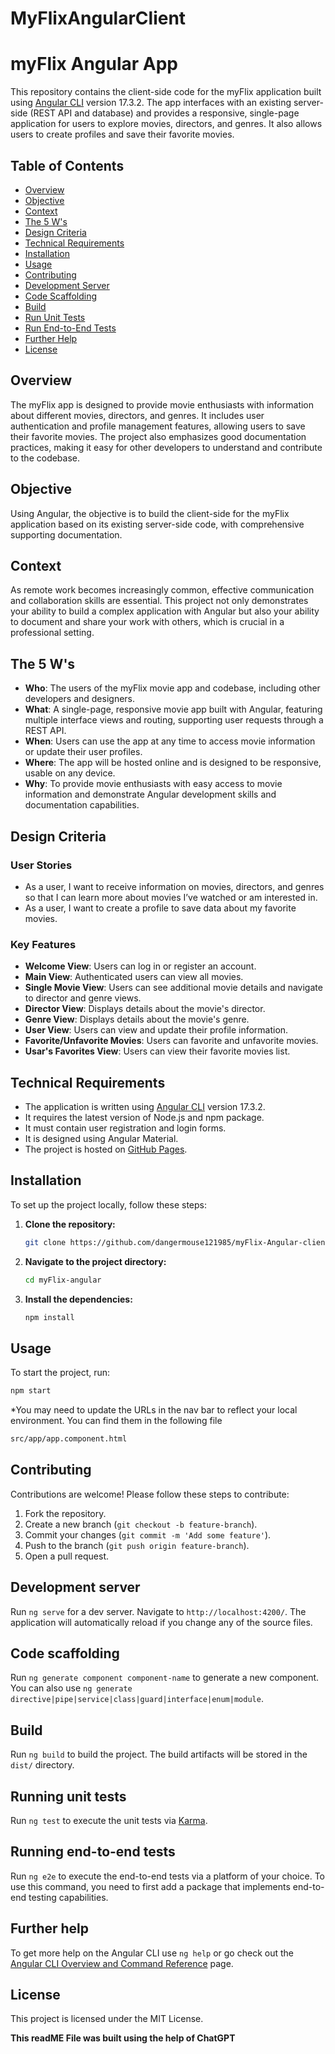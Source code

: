# MyFlixAngularClient

# myFlix Angular App

This repository contains the client-side code for the myFlix application built using [Angular CLI](https://github.com/angular/angular-cli) version 17.3.2. The app interfaces with an existing server-side (REST API and database) and provides a responsive, single-page application for users to explore movies, directors, and genres. It also allows users to create profiles and save their favorite movies.

## Table of Contents

- [Overview](#overview)
- [Objective](#objective)
- [Context](#context)
- [The 5 W's](#the-5-ws)
- [Design Criteria](#design-criteria)
- [Technical Requirements](#technical-requirements)
- [Installation](#installation)
- [Usage](#usage)
- [Contributing](#contributing)
- [Development Server](#development-server)
- [Code Scaffolding](#code-scaffolding)
- [Build](#build)
- [Run Unit Tests](#running-unit-tests)
- [Run End-to-End Tests](#running-end-to-end-tests)
- [Further Help](#further-help)
- [License](#license)

## Overview

The myFlix app is designed to provide movie enthusiasts with information about different movies, directors, and genres. It includes user authentication and profile management features, allowing users to save their favorite movies. The project also emphasizes good documentation practices, making it easy for other developers to understand and contribute to the codebase.

## Objective

Using Angular, the objective is to build the client-side for the myFlix application based on its existing server-side code, with comprehensive supporting documentation.

## Context

As remote work becomes increasingly common, effective communication and collaboration skills are essential. This project not only demonstrates your ability to build a complex application with Angular but also your ability to document and share your work with others, which is crucial in a professional setting.

## The 5 W's

- **Who**: The users of the myFlix movie app and codebase, including other developers and designers.
- **What**: A single-page, responsive movie app built with Angular, featuring multiple interface views and routing, supporting user requests through a REST API.
- **When**: Users can use the app at any time to access movie information or update their user profiles.
- **Where**: The app will be hosted online and is designed to be responsive, usable on any device.
- **Why**: To provide movie enthusiasts with easy access to movie information and demonstrate Angular development skills and documentation capabilities.

## Design Criteria

### User Stories

- As a user, I want to receive information on movies, directors, and genres so that I can learn more about movies I’ve watched or am interested in.
- As a user, I want to create a profile to save data about my favorite movies.

### Key Features

- **Welcome View**: Users can log in or register an account.
- **Main View**: Authenticated users can view all movies.
- **Single Movie View**: Users can see additional movie details and navigate to director and genre views.
- **Director View**: Displays details about the movie's director.
- **Genre View**: Displays details about the movie's genre.
- **User View**: Users can view and update their profile information.
- **Favorite/Unfavorite Movies**: Users can favorite and unfavorite movies.
- **Usar's Favorites View**: Users can view their favorite movies list.

## Technical Requirements

- The application is written using [Angular CLI](https://github.com/angular/angular-cli) version 17.3.2.
- It requires the latest version of Node.js and npm package.
- It must contain user registration and login forms.
- It is designed using Angular Material.
- The project is hosted on [GitHub Pages](https://dangermouse121985.github.io/myFlix-Angular-client/welcome).

## Installation

To set up the project locally, follow these steps:

1. **Clone the repository:**

   ```bash
   git clone https://github.com/dangermouse121985/myFlix-Angular-client
   ```

2. **Navigate to the project directory:**

   ```bash
   cd myFlix-angular
   ```

3. **Install the dependencies:**
   ```bash
   npm install
   ```

## Usage

To start the project, run:

```bash
npm start
```

\*You may need to update the URLs in the nav bar to reflect your local environment. You can find them in the following file

```bash
src/app/app.component.html
```

## Contributing

Contributions are welcome! Please follow these steps to contribute:

1. Fork the repository.
2. Create a new branch (`git checkout -b feature-branch`).
3. Commit your changes (`git commit -m 'Add some feature'`).
4. Push to the branch (`git push origin feature-branch`).
5. Open a pull request.

## Development server

Run `ng serve` for a dev server. Navigate to `http://localhost:4200/`. The application will automatically reload if you change any of the source files.

## Code scaffolding

Run `ng generate component component-name` to generate a new component. You can also use `ng generate directive|pipe|service|class|guard|interface|enum|module`.

## Build

Run `ng build` to build the project. The build artifacts will be stored in the `dist/` directory.

## Running unit tests

Run `ng test` to execute the unit tests via [Karma](https://karma-runner.github.io).

## Running end-to-end tests

Run `ng e2e` to execute the end-to-end tests via a platform of your choice. To use this command, you need to first add a package that implements end-to-end testing capabilities.

## Further help

To get more help on the Angular CLI use `ng help` or go check out the [Angular CLI Overview and Command Reference](https://angular.io/cli) page.

## License

This project is licensed under the MIT License.

**This readME File was built using the help of ChatGPT**
